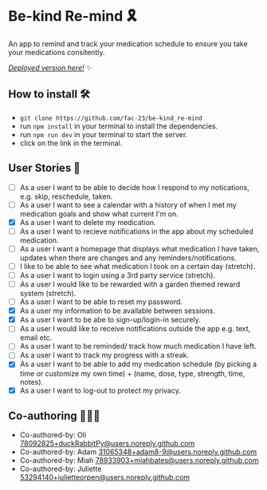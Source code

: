 # Be-kind Re-mind 🎗️

An app to remind and track your medication schedule to ensure you take your medications consitently.

[*Deployed version here!*](https://be-kind-re-mind-ten.vercel.app/) :sparkles:

## How to install 🛠️
* `git clone https://github.com/fac-23/be-kind_re-mind`
* run `npm install` in your terminal to install the dependencies.
* run `npm run dev` in your terminal to start the server.
* click on the link in the terminal.

## User Stories 👥
- [ ] As a user I want to be able to decide how I respond to my notications, e.g. skip, reschedule, taken.
- [ ] As a user I want to see a calendar with a history of when I met my medication goals and show what current I'm on.
- [x] As a user I want to delete my medication.
- [ ] As a user I want to recieve notifications in the app about my scheduled medication.
- [ ] As a user I want a homepage that displays what medication I have taken, updates when there are changes and any reminders/notifications.  
- [ ] I like to be able to see what medication I took on a certain day (stretch).
- [ ] As a user I want to login using a 3rd party service (stretch).
- [ ] As a user I would like to be rewarded with a garden themed reward system (stretch).
- [ ] As a user I want to be able to reset my password.
- [x] As a user my information to be available between sessions.
- [x] As a user I want to be abe to sign-up/login-in securely.
- [ ] As a user I would like to receive notifications outside the app e.g. text, email etc.
- [ ] As a user I want to be reminded/ track how much medication I have left.
- [ ] As a user I want to track my progress with a streak.
- [x] As a user I want to be able to add my medication schedule (by picking a time or customize my own time) + (name, dose, type, strength, time, notes).
- [x] As a user I want to log-out to protect my privacy.

## Co-authoring 🧑‍🤝‍🧑
* Co-authored-by: Oli  <78092825+duckRabbitPy@users.noreply.github.com>
* Co-authored-by: Adam <31065348+adam8-9@users.noreply.github.com>
* Co-authored-by: Miah <78933903+miahbates@users.noreply.github.com>
* Co-authored-by: Juliette <53294140+julietteorpen@users.noreply.github.com>







